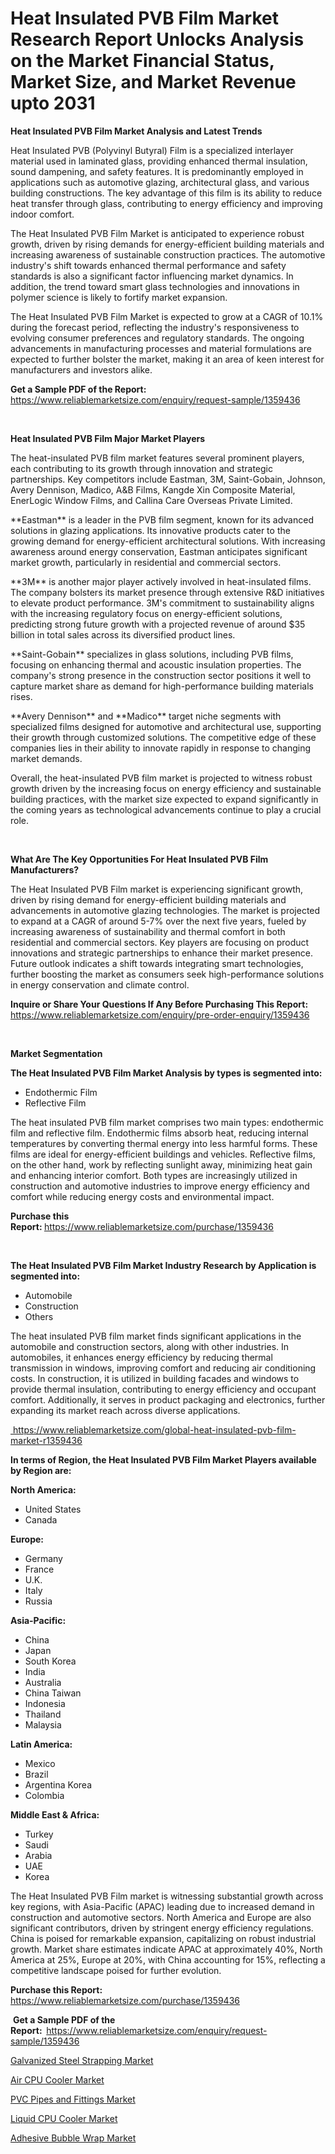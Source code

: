 <p><h1>Heat Insulated PVB Film Market Research Report Unlocks Analysis on the Market Financial Status, Market Size, and Market Revenue upto 2031</h1></p><p><strong>Heat Insulated PVB Film Market Analysis and Latest Trends</strong></p>
<p><p>Heat Insulated PVB (Polyvinyl Butyral) Film is a specialized interlayer material used in laminated glass, providing enhanced thermal insulation, sound dampening, and safety features. It is predominantly employed in applications such as automotive glazing, architectural glass, and various building constructions. The key advantage of this film is its ability to reduce heat transfer through glass, contributing to energy efficiency and improving indoor comfort.</p><p>The Heat Insulated PVB Film Market is anticipated to experience robust growth, driven by rising demands for energy-efficient building materials and increasing awareness of sustainable construction practices. The automotive industry's shift towards enhanced thermal performance and safety standards is also a significant factor influencing market dynamics. In addition, the trend toward smart glass technologies and innovations in polymer science is likely to fortify market expansion. </p><p>The Heat Insulated PVB Film Market is expected to grow at a CAGR of 10.1% during the forecast period, reflecting the industry's responsiveness to evolving consumer preferences and regulatory standards. The ongoing advancements in manufacturing processes and material formulations are expected to further bolster the market, making it an area of keen interest for manufacturers and investors alike.</p></p>
<p><strong>Get a Sample PDF of the Report:&nbsp;</strong> <a href="https://www.reliablemarketsize.com/enquiry/request-sample/1359436?utm_campaign=1197&utm_medium=2&utm_source=Github&utm_content=ia&utm_term=26122024&utm_id=heat-insulated-pvb-film">https://www.reliablemarketsize.com/enquiry/request-sample/1359436</a></p>
<p>&nbsp;</p>
<p><strong>Heat Insulated PVB Film Major Market Players</strong></p>
<p><p>The heat-insulated PVB film market features several prominent players, each contributing to its growth through innovation and strategic partnerships. Key competitors include Eastman, 3M, Saint-Gobain, Johnson, Avery Dennison, Madico, A&B Films, Kangde Xin Composite Material, EnerLogic Window Films, and Callina Care Overseas Private Limited.</p><p>**Eastman** is a leader in the PVB film segment, known for its advanced solutions in glazing applications. Its innovative products cater to the growing demand for energy-efficient architectural solutions. With increasing awareness around energy conservation, Eastman anticipates significant market growth, particularly in residential and commercial sectors.</p><p>**3M** is another major player actively involved in heat-insulated films. The company bolsters its market presence through extensive R&D initiatives to elevate product performance. 3M's commitment to sustainability aligns with the increasing regulatory focus on energy-efficient solutions, predicting strong future growth with a projected revenue of around $35 billion in total sales across its diversified product lines.</p><p>**Saint-Gobain** specializes in glass solutions, including PVB films, focusing on enhancing thermal and acoustic insulation properties. The company's strong presence in the construction sector positions it well to capture market share as demand for high-performance building materials rises.</p><p>**Avery Dennison** and **Madico** target niche segments with specialized films designed for automotive and architectural use, supporting their growth through customized solutions. The competitive edge of these companies lies in their ability to innovate rapidly in response to changing market demands.</p><p>Overall, the heat-insulated PVB film market is projected to witness robust growth driven by the increasing focus on energy efficiency and sustainable building practices, with the market size expected to expand significantly in the coming years as technological advancements continue to play a crucial role.</p></p>
<p>&nbsp;</p>
<p><strong>What Are The Key Opportunities For Heat Insulated PVB Film Manufacturers?</strong></p>
<p><p>The Heat Insulated PVB Film market is experiencing significant growth, driven by rising demand for energy-efficient building materials and advancements in automotive glazing technologies. The market is projected to expand at a CAGR of around 5-7% over the next five years, fueled by increasing awareness of sustainability and thermal comfort in both residential and commercial sectors. Key players are focusing on product innovations and strategic partnerships to enhance their market presence. Future outlook indicates a shift towards integrating smart technologies, further boosting the market as consumers seek high-performance solutions in energy conservation and climate control.</p></p>
<p><strong>Inquire or Share Your Questions If Any Before Purchasing This Report:</strong> <a href="https://www.reliablemarketsize.com/enquiry/pre-order-enquiry/1359436?utm_campaign=1197&utm_medium=2&utm_source=Github&utm_content=ia&utm_term=26122024&utm_id=heat-insulated-pvb-film">https://www.reliablemarketsize.com/enquiry/pre-order-enquiry/1359436</a></p>
<p>&nbsp;</p>
<p><strong>Market Segmentation</strong></p>
<p><strong>The Heat Insulated PVB Film Market Analysis by types is segmented into:</strong></p>
<p><ul><li>Endothermic Film</li><li>Reflective Film</li></ul></p>
<p><p>The heat insulated PVB film market comprises two main types: endothermic film and reflective film. Endothermic films absorb heat, reducing internal temperatures by converting thermal energy into less harmful forms. These films are ideal for energy-efficient buildings and vehicles. Reflective films, on the other hand, work by reflecting sunlight away, minimizing heat gain and enhancing interior comfort. Both types are increasingly utilized in construction and automotive industries to improve energy efficiency and comfort while reducing energy costs and environmental impact.</p></p>
<p><strong>Purchase this Report:&nbsp;</strong><a href="https://www.reliablemarketsize.com/purchase/1359436?utm_campaign=1197&utm_medium=2&utm_source=Github&utm_content=ia&utm_term=26122024&utm_id=heat-insulated-pvb-film">https://www.reliablemarketsize.com/purchase/1359436</a></p>
<p>&nbsp;</p>
<p><strong>The Heat Insulated PVB Film Market Industry Research by Application is segmented into:</strong></p>
<p><ul><li>Automobile</li><li>Construction</li><li>Others</li></ul></p>
<p><p>The heat insulated PVB film market finds significant applications in the automobile and construction sectors, along with other industries. In automobiles, it enhances energy efficiency by reducing thermal transmission in windows, improving comfort and reducing air conditioning costs. In construction, it is utilized in building facades and windows to provide thermal insulation, contributing to energy efficiency and occupant comfort. Additionally, it serves in product packaging and electronics, further expanding its market reach across diverse applications.</p></p>
<p><a href="https://www.reliablemarketsize.com/global-heat-insulated-pvb-film-market-r1359436?utm_campaign=1197&utm_medium=2&utm_source=Github&utm_content=ia&utm_term=26122024&utm_id=heat-insulated-pvb-film">&nbsp;https://www.reliablemarketsize.com/global-heat-insulated-pvb-film-market-r1359436</a></p>
<p><strong>In terms of Region, the Heat Insulated PVB Film Market Players available by Region are:</strong></p>
<p>
    <p> <strong> North America: </strong>
        <ul>
            <li>United States</li>
            <li>Canada</li>
        </ul>
        </p> 
    <p> <strong> Europe: </strong>
        <ul>
            <li>Germany</li>
            <li>France</li>
            <li>U.K.</li>
            <li>Italy</li>
            <li>Russia</li>
        </ul>
        </p> 
    <p> <strong> Asia-Pacific: </strong>
        <ul>
            <li>China</li>
            <li>Japan</li>
            <li>South Korea</li>
            <li>India</li>
            <li>Australia</li>
            <li>China Taiwan</li>
            <li>Indonesia</li>
            <li>Thailand</li>
            <li>Malaysia</li>
        </ul>
        </p> 
    <p> <strong> Latin America: </strong>
        <ul>
            <li>Mexico</li>
            <li>Brazil</li>
            <li>Argentina Korea</li>
            <li>Colombia</li>
        </ul>
        </p> 
    <p> <strong> Middle East & Africa: </strong>
        <ul>
            <li>Turkey</li>
            <li>Saudi</li>
            <li>Arabia</li>
            <li>UAE</li>
            <li>Korea</li>
        </ul>
    </p>
    </p>
<p><p>The Heat Insulated PVB Film market is witnessing substantial growth across key regions, with Asia-Pacific (APAC) leading due to increased demand in construction and automotive sectors. North America and Europe are also significant contributors, driven by stringent energy efficiency regulations. China is poised for remarkable expansion, capitalizing on robust industrial growth. Market share estimates indicate APAC at approximately 40%, North America at 25%, Europe at 20%, with China accounting for 15%, reflecting a competitive landscape poised for further evolution.</p></p>
<p><strong>Purchase this Report: </strong><a href="https://www.reliablemarketsize.com/purchase/1359436?utm_campaign=1197&utm_medium=2&utm_source=Github&utm_content=ia&utm_term=26122024&utm_id=heat-insulated-pvb-film">https://www.reliablemarketsize.com/purchase/1359436</a></p>
<p>&nbsp;<strong>Get a Sample PDF of the Report:&nbsp;&nbsp;</strong><a href="https://www.reliablemarketsize.com/enquiry/request-sample/1359436?utm_campaign=1197&utm_medium=2&utm_source=Github&utm_content=ia&utm_term=26122024&utm_id=heat-insulated-pvb-film">https://www.reliablemarketsize.com/enquiry/request-sample/1359436</a></p>
<p><strong></strong></p>
<p><p><a href="https://www.linkedin.com/pulse/rev-athenaur-okk4f?utm_campaign=1197&utm_medium=2&utm_source=Github&utm_content=ia&utm_term=26122024&utm_id=heat-insulated-pvb-film">Galvanized Steel Strapping Market</a></p><p><a href="https://www.linkedin.com/pulse/a-mkt-nova-vc8zf?utm_campaign=1197&utm_medium=2&utm_source=Github&utm_content=ia&utm_term=26122024&utm_id=heat-insulated-pvb-film">Air CPU Cooler Market</a></p><p><a href="https://www.linkedin.com/pulse/c-glance-reports-anmec?utm_campaign=1197&utm_medium=2&utm_source=Github&utm_content=ia&utm_term=26122024&utm_id=heat-insulated-pvb-film">PVC Pipes and Fittings Market</a></p><p><a href="https://www.linkedin.com/pulse/liquid-cpu-cooler-market-analysis-growth-forecast-141-cagr-wthxc?utm_campaign=1197&utm_medium=2&utm_source=Github&utm_content=ia&utm_term=26122024&utm_id=heat-insulated-pvb-film">Liquid CPU Cooler Market</a></p><p><a href="https://www.linkedin.com/pulse/a-mkt-nova-vc8zf?utm_campaign=1197&utm_medium=2&utm_source=Github&utm_content=ia&utm_term=26122024&utm_id=heat-insulated-pvb-film">Adhesive Bubble Wrap Market</a></p></p>